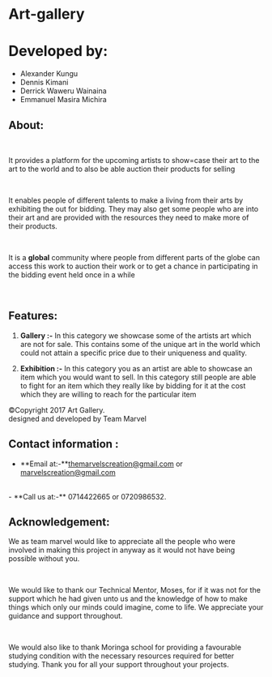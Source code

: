 # Art-gallery

# Developed by:

- Alexander Kungu
- Dennis Kimani
- Derrick Waweru Wainaina
- Emmanuel Masira Michira

## About:

<br>

It provides a platform for the upcoming artists to show=case their art to the art to the world and to also be able auction their products for selling

<br>

It enables people of different talents to make a living from their arts by exhibiting the out for bidding. They may also get some people who are into their art and are provided with the resources they need to make more of their products.

<br>

It is a **global** community where people from different parts of the globe can access this work to auction their work or to get a chance in participating in the bidding event held once in a while

<br>

## Features:

1. **Gallery :-** In this category we showcase some of the artists art which are not for sale. This contains some of the unique art in the world which could not attain a specific price due to their uniqueness and quality.<br>

2. **Exhibition :-** In this category you as an artist are able to showcase an item which you would want to sell. In this category still people are able to fight for an item which they really like by bidding for it at the cost which they are willing to reach for the particular item

©Copyright 2017 Art Gallery.<br>
designed and developed by Team Marvel



## Contact information :



- **Email at:-**themarvelscreation@gmail.com or marvelscreation@gmail.com
<br>
- **Call us at:-** 0714422665 or 0720986532.



## Acknowledgement:





We as team marvel would like to appreciate all the people who were involved in making this project in anyway as it would not have being possible without you.

<br>





We would like to thank our Technical Mentor, Moses, for if it was not for the support which he had given unto us and the knowledge of how to make things which only our minds could imagine, come to life. We appreciate your guidance and support throughout.

<br>





We would also like to thank Moringa school for providing a favourable studying condition with the necessary resources required for better studying. Thank you for all your support throughout your projects.

<br>
